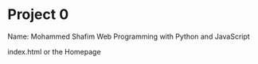 # Project 0
Name: Mohammed Shafim
Web Programming with Python and JavaScript

index.html or the Homepage
